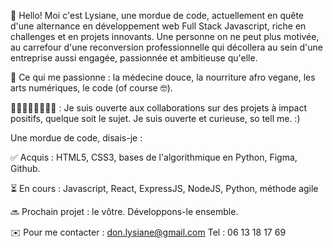 👋 Hello! Moi c'est Lysiane, une mordue de code, actuellement en quête d'une alternance en développement web Full Stack Javascript, riche en challenges et en projets 
innovants. Une personne on ne peut plus motivée, au carrefour d'une reconversion professionnelle qui décollera au sein d'une entreprise aussi engagée, passionnée 
et ambitieuse qu'elle.

🌱 Ce qui me passionne : la médecine douce, la nourriture afro vegane, les arts numériques, le code (of course 🤓).

🙋🏾‍♀️🙋🏼‍♂️💁🏼 : Je suis ouverte aux collaborations sur des projets à impact positifs, quelque soit le sujet. Je suis ouverte et curieuse, so tell me. :)

Une mordue de code, disais-je :

✅ Acquis : HTML5, CSS3, bases de l'algorithmique en Python, Figma, Github.

⏳ En cours : Javascript, React, ExpressJS, NodeJS, Python, méthode agile 

🔜 Prochain projet : le vôtre. Développons-le ensemble. 

✉️ Pour me contacter : don.lysiane@gmail.com Tel : 06 13 18 17 69
